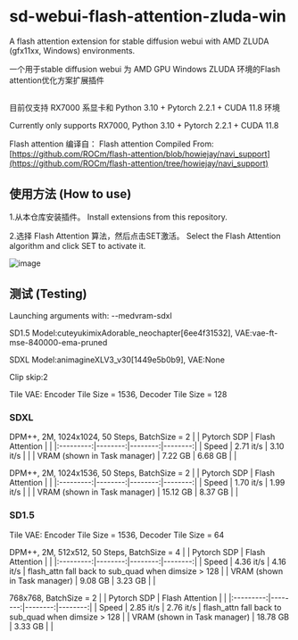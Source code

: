 # sd-webui-flash-attention-zluda-win
A flash attention extension for stable diffusion webui with AMD ZLUDA (gfx11xx, Windows) environments.

一个用于stable diffusion webui 为 AMD GPU Windows ZLUDA 环境的Flash attention优化方案扩展插件

## 
目前仅支持 RX7000 系显卡和 Python 3.10 + Pytorch 2.2.1 + CUDA 11.8 环境 

Currently only supports RX7000, Python 3.10 + Pytorch 2.2.1 + CUDA 11.8

Flash attention 编译自： Flash attention Compiled From:
[https://github.com/ROCm/flash-attention/blob/howiejay/navi_support](https://github.com/ROCm/flash-attention/tree/howiejay/navi_support)

## 使用方法 (How to use)

1.从本仓库安装插件。 Install extensions from this repository.

2.选择 Flash Attention 算法，然后点击SET激活。 Select the Flash Attention algorithm and click SET to activate it.

![image](https://github.com/Repeerc/sd-webui-flash-attention-zluda-win/assets/7540581/4bcdbfb4-be61-45c8-96ba-764d5dcc7fbc)

## 测试 (Testing)

Launching arguments with: --medvram-sdxl 

SD1.5 Model:cuteyukimixAdorable_neochapter[6ee4f31532], VAE:vae-ft-mse-840000-ema-pruned

SDXL Model:animagineXLV3_v30[1449e5b0b9], VAE:None

Clip skip:2

Tile VAE: Encoder Tile Size = 1536, Decoder Tile Size = 128

### SDXL
DPM++, 2M, 1024x1024, 50 Steps, BatchSize = 2
|   | Pytorch SDP  | Flash Attention |       |
|:---------:|--------:|--------:|--------:|
| Speed | 2.71 it/s  |  3.10 it/s |  |
| VRAM (shown in Task manager)  |  7.22 GB  | 6.68 GB |  |


DPM++, 2M, 1024x1536, 50 Steps, BatchSize = 2
|   | Pytorch SDP  | Flash Attention |       |
|:---------:|--------:|--------:|--------:|
| Speed | 1.70 it/s  |  1.99 it/s |  |
| VRAM (shown in Task manager) |  15.12 GB  | 8.37 GB |  |

### SD1.5

Tile VAE: Encoder Tile Size = 1536, Decoder Tile Size = 64

DPM++, 2M, 512x512, 50 Steps, BatchSize = 4
|   | Pytorch SDP  | Flash Attention |       |
|:---------:|--------:|--------:|--------:|
| Speed | 4.36 it/s  |  4.16 it/s | flash_attn fall back to sub_quad when dimsize > 128 |
| VRAM (shown in Task manager) |  9.08 GB  | 3.23 GB |  |


768x768, BatchSize = 2
|   | Pytorch SDP  | Flash Attention |       |
|:---------:|--------:|--------:|--------:|
| Speed | 2.85 it/s  |  2.76 it/s | flash_attn fall back to sub_quad when dimsize > 128 |
| VRAM (shown in Task manager) |  18.78 GB  | 3.33 GB |  |






